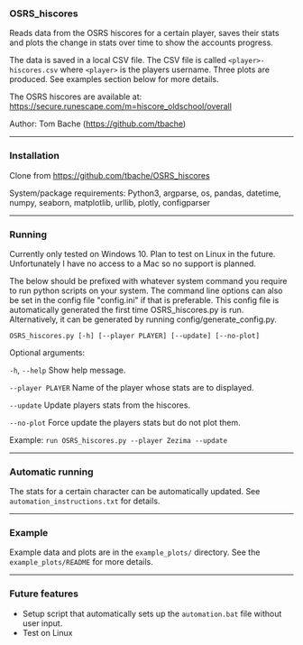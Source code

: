 ### OSRS_hiscores
Reads data from the OSRS hiscores for a certain player, saves their stats and
plots the change in stats over time to show the accounts progress.

The data is saved in a local CSV file. The CSV file is called
`<player>-hiscores.csv` where `<player>` is the players username.
Three plots are produced. See examples section below for more details.

The OSRS hiscores are available at:
https://secure.runescape.com/m=hiscore_oldschool/overall

Author: Tom Bache (https://github.com/tbache)

---

### Installation
Clone from https://github.com/tbache/OSRS_hiscores

System/package requirements:
Python3, argparse, os, pandas, datetime, numpy, seaborn, matplotlib,
urllib, plotly, configparser

---

### Running
Currently only tested on Windows 10. Plan to test on Linux in the future.
Unfortunately I have no access to a Mac so no support is planned.

The below should be prefixed with whatever system command you require to run
python scripts on your system.
The command line options can also be set in the config file "config.ini" if
that is preferable.
This config file is automatically generated the first time OSRS_hiscores.py
is run.
Alternatively, it can be generated by running config/generate_config.py.


`OSRS_hiscores.py [-h] [--player PLAYER] [--update] [--no-plot]`

Optional arguments:

`-h`, `--help`          Show help message.

`--player PLAYER`       Name of the player whose stats are to displayed.

`--update`              Update players stats from the hiscores.

`--no-plot`             Force update the players stats but do not plot them.

Example:
`run OSRS_hiscores.py --player Zezima --update`

---

### Automatic running
The stats for a certain character can be automatically updated. See
`automation_instructions.txt` for details.

---

### Example
Example data and plots are in the `example_plots/` directory. See the
`example_plots/README` for more details.

---

### Future features
- Setup script that automatically sets up the `automation.bat` file without user input.
- Test on Linux
